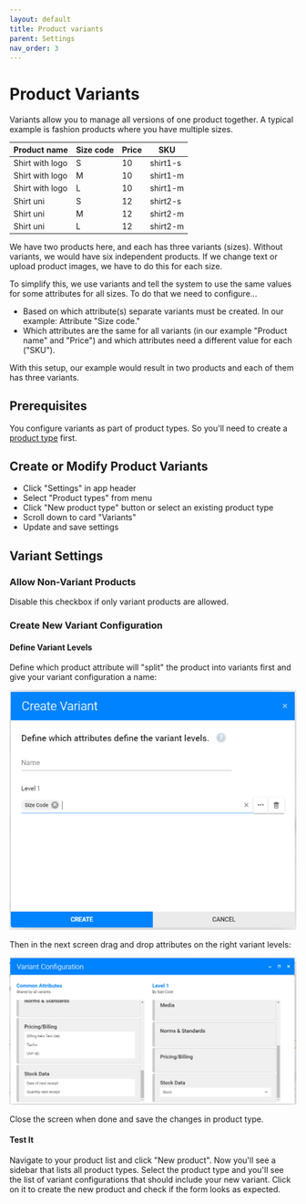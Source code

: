 ```yaml
---
layout: default
title: Product variants
parent: Settings
nav_order: 3
---
```


# Product Variants

Variants allow you to manage all versions of one product together. A typical example is fashion products where you have multiple sizes.

|Product name |Size code |Price|SKU |
--- | --- | --- | ---
|Shirt with logo |S |10 |shirt1-s
|Shirt with logo |M |10 |shirt1-m
|Shirt with logo |L |10 |shirt1-m
|Shirt uni |S |12 |shirt2-s
|Shirt uni |M |12 |shirt2-m
|Shirt uni |L |12 |shirt2-m

We have two products here, and each has three variants (sizes). Without variants, we would have six independent products. If we change text or upload product images, we have to do this for each size.

To simplify this, we use variants and tell the system to use the same values for some attributes for all sizes. To do that we need to configure...

* Based on which attribute(s) separate variants must be created. In our example: Attribute "Size code."
* Which attributes are the same for all variants (in our example "Product name" and "Price") and which attributes need a different value for each ("SKU").

With this setup, our example would result in two products and each of them has three variants.

## Prerequisites
You configure variants as part of product types. So you'll need to create a [product type](./product-types.md) first.

## Create or Modify Product Variants

* Click "Settings" in app header
* Select "Product types" from menu
* Click "New product type" button or select an existing product type
* Scroll down to card "Variants"
* Update and save settings

## Variant Settings
### Allow Non-Variant Products
Disable this checkbox if only variant products are allowed.

### Create New Variant Configuration

#### Define Variant Levels
Define which product attribute will "split" the product into variants first and give your variant configuration a name:

![](images/pt-create-variant-dialog.png)

Then in the next screen drag and drop attributes on the right variant levels:

![](images/pt-variants-assign-attributes.png)

Close the screen when done and save the changes in product type.

#### Test It

Navigate to your product list and click "New product". Now you'll see a sidebar that lists all product types. Select the product type and you'll see the list of variant configurations that should include your new variant. Click on it to create the new product and check if the form looks as expected.